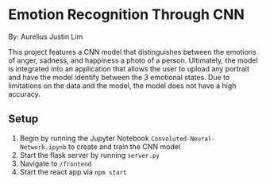 
# Emotion Recognition Through CNN

By: Aurelius Justin Lim

This project features a CNN model that distinguishes between the emotions of anger, sadness, and happiness a photo of a person. Ultimately, the model is integrated into an application that allows the user to upload any portrait and have the model identify between the 3 emotional states. Due to limitations on the data and the model, the model does not have a high accuracy.

## Setup

1) Begin by running the Jupyter Notebook `Convoluted-Neural-Network.ipynb` to create and train the CNN model
2) Start the flask server by running `server.py`
3) Navigate to `/frontend`
4) Start the react app via `npm start`
